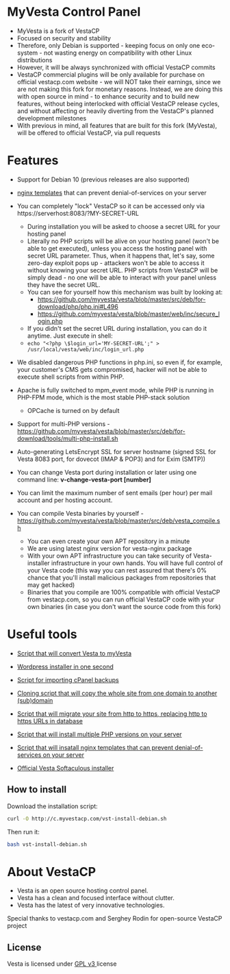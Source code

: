 MyVesta Control Panel
==================================================

* MyVesta is a fork of VestaCP
* Focused on security and stability
* Therefore, only Debian is supported - keeping focus on only one eco-system - not wasting energy on compatibility with other Linux distributions
* However, it will be always synchronized with official VestaCP commits
* VestaCP commercial plugins will be only available for purchase on official vestacp.com website - we will NOT take their earnings, since we are not making this fork for monetary reasons. Instead, we are doing this with open source in mind - to enhance security and to build new features, without being interlocked with official VestaCP release cycles, and without affecting or heavily diverting from the VestaCP's planned development milestones
* With previous in mind, all features that are built for this fork (MyVesta), will be offered to official VestaCP, via pull requests

Features
==================================================

+ Support for Debian 10 (previous releases are also supported)

+ [nginx templates](https://github.com/myvesta/vesta/blob/master/src/deb/for-download/tools/rate-limit-tpl/install_rate_limit_tpl.sh) that can prevent denial-of-services on your server

+ You can completely "lock" VestaCP so it can be accessed only via https://serverhost:8083/?MY-SECRET-URL
    + During installation you will be asked to choose a secret URL for your hosting panel
    + Literally no PHP scripts will be alive on your hosting panel (won't be able to get executed), unless you access the hosting panel with secret URL parameter. Thus, when it happens that, let's say, some zero-day exploit pops up - attackers won't be able to access it without knowing your secret URL. PHP scripts from VestaCP will be simply dead - no one will be able to interact with your panel unless they have the secret URL.
    + You can see for yourself how this mechanism was built by looking at:
      + https://github.com/myvesta/vesta/blob/master/src/deb/for-download/php/php.ini#L496
      + https://github.com/myvesta/vesta/blob/master/web/inc/secure_login.php
    + If you didn't set the secret URL during installation, you can do it anytime. Just execute in shell:
    + `echo "<?php \$login_url='MY-SECRET-URL';" > /usr/local/vesta/web/inc/login_url.php`

+ We disabled dangerous PHP functions in php.ini, so even if, for example, your customer's CMS gets compromised, hacker will not be able to execute shell scripts from within PHP.

+ Apache is fully switched to mpm_event mode, while PHP is running in PHP-FPM mode, which is the most stable PHP-stack solution
    + OPCache is turned on by default

+ Support for multi-PHP versions - https://github.com/myvesta/vesta/blob/master/src/deb/for-download/tools/multi-php-install.sh

+ Auto-generating LetsEncrypt SSL for server hostname (signed SSL for Vesta 8083 port, for dovecot (IMAP & POP3) and for Exim (SMTP))

+ You can change Vesta port during installation or later using one command line: **v-change-vesta-port [number]**

+ You can limit the maximum number of sent emails (per hour) per mail account and per hosting account.

+ You can compile Vesta binaries by yourself - https://github.com/myvesta/vesta/blob/master/src/deb/vesta_compile.sh
    + You can even create your own APT repository in a minute
    + We are using latest nginx version for vesta-nginx package
    + With your own APT infrastructure you can take security of Vesta-installer infrastructure in your own hands. You will have full control of your Vesta code (this way you can rest assured that there's 0% chance that you'll install malicious packages from repositories that may get hacked)
    + Binaries that you compile are 100% compatible with official VestaCP from vestacp.com, so you can run official VestaCP code with your own binaries (in case you don't want the source code from this fork)

Useful tools
==================================================

+ [Script that will convert Vesta to myVesta](https://github.com/myvesta/vesta/blob/master/src/deb/for-download/tools/convert-vesta-to-myvesta.sh)

+ [Wordpress installer in one second](https://github.com/myvesta/vesta/blob/master/src/deb/for-download/tools/create_wp_https)

+ [Script for importing cPanel backups](https://github.com/myvesta/vesta/blob/master/src/deb/for-download/tools/cpanel-import.sh)

+ [Cloning script that will copy the whole site from one domain to another (sub)domain](https://github.com/myvesta/vesta/blob/master/src/deb/for-download/tools/v-clone-website)

+ [Script that will migrate your site from http to https, replacing http to https URLs in database](https://github.com/myvesta/vesta/blob/master/src/deb/for-download/tools/v-migrate-site-to-https)

+ [Script that will install multiple PHP versions on your server](https://github.com/myvesta/vesta/blob/master/src/deb/for-download/tools/multi-php-install.sh)

+ [Script that will insatall nginx templates that can prevent denial-of-services on your server](https://github.com/myvesta/vesta/blob/master/src/deb/for-download/tools/rate-limit-tpl/install_rate_limit_tpl.sh)

+ [Official Vesta Softaculous installer](https://github.com/myvesta/vesta/blob/master/src/deb/for-download/tools/install-softaculous.sh)


How to install
----------------------------
Download the installation script:
```bash
curl -O http://c.myvestacp.com/vst-install-debian.sh
```
Then run it:
```bash
bash vst-install-debian.sh
```

About VestaCP
==================================================

* Vesta is an open source hosting control panel.
* Vesta has a clean and focused interface without clutter.
* Vesta has the latest of very innovative technologies.

Special thanks to vestacp.com and Serghey Rodin for open-source VestaCP project

License
----------------------------
Vesta is licensed under  [GPL v3 ](https://github.com/serghey-rodin/vesta/blob/master/LICENSE) license


